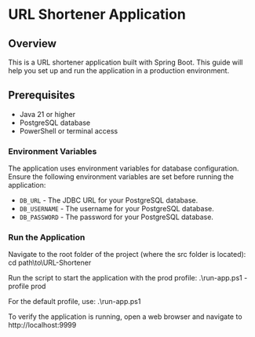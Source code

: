 # URL Shortener Application

## Overview

This is a URL shortener application built with Spring Boot. This guide will help you set up and run the application in a production environment.

## Prerequisites

- Java 21 or higher
- PostgreSQL database
- PowerShell or terminal access

### Environment Variables

The application uses environment variables for database configuration. Ensure the following environment variables are set before running the application:

- `DB_URL` - The JDBC URL for your PostgreSQL database.
- `DB_USERNAME` - The username for your PostgreSQL database.
- `DB_PASSWORD` - The password for your PostgreSQL database.

### Run the Application

Navigate to the root folder of the project (where the src folder is located):
cd path\to\URL-Shortener

Run the script to start the application with the prod profile:
.\run-app.ps1 -profile prod

For the default profile, use:
.\run-app.ps1

To verify the application is running, open a web browser and navigate to http://localhost:9999